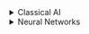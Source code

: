 <details>
<summary>Classical AI</summary>
<br>
Some sources, paper, code, projects,...
</details>

<details>
<summary>Neural Networks</summary>
<br>
Some ANN sources, paper, code, projects,...
  
<details>
<summary>Convolutional Neural Networks</summary>
<br>
Some CNN sources, paper, code, projects,...
  
**Scene Segmentation**
1. Paper

- U. Asif, M. Bennamoun and F. Sohel, Unsupervised Segmentation of Unknown Objects in Complex Environments, Autonomous Robots, pp. 1-25, 2015. + Video: https://www.youtube.com/watch?v=-9oMjOpYBRw
2. Data & Code

- Training data: http://sceneparsing.csail.mit.edu/
- Best performing algorithm in competition 2016: https://github.com/hszhao/PSPNet
- Tensorflow ObjectDetection API: https://medium.com/@WuStangDan/step-by-step-tensorflow-object-detection-api-tutorial-part-1-selecting-a-model-a02b6aabe39e
- Some code: https://github.com/priya-dwivedi/Deep-Learning/blob/master/Object_Detection_Tensorflow_API.ipynb + corresponding blog post: https://towardsdatascience.com/is-google-tensorflow-object-detection-api-the-easiest-way-to-implement-image-recognition-a8bd1f500ea0

**Image Capturing**
<br>
1. Paper

- https://cs.stanford.edu/people/karpathy/densecap/
- Scene Understanding: http://vision.stanford.edu/projects/totalscene/index.html
2. Code

- https://github.com/jcjohnson/densecap
</details>
